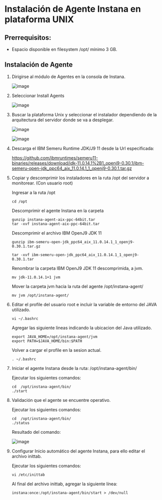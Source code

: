 # Instalación de Agente Instana en plataforma UNIX

## Prerrequisitos:

- Espacio disponible en filesystem /opt/ mínimo 3 GB.

## Instalación de Agente

1. Dirigirse al módulo de Agentes en la consola de Instana.

   ![image](https://github.com/juan-conde-21/Instalacion-Agente-Instana/assets/13276404/14ac8ed5-4346-4256-9c01-0eb3f7d33a5c)

2. Seleccionar Install Agents

   ![image](https://github.com/juan-conde-21/Instalacion-Agente-Instana/assets/13276404/6acee1fb-f4ed-4427-9282-310c2d7ab8be)

3. Buscar la plataforma Unix y seleccionar el instalador dependiendo de la arquitectura del servidor donde se va a desplegar.

   ![image](https://github.com/juan-conde-21/Instalacion-Agente-Instana/assets/13276404/db7015f0-fddc-49a3-983d-cb7c8c9582d0)

   ![image](https://github.com/juan-conde-21/Instalacion-Agente-Instana/assets/13276404/a6aff306-bc97-49fc-9f06-fe0daa01f4b8)

4. Descarga el IBM Semeru Runtime JDK/J9 11 desde la Url especificada:

   https://github.com/ibmruntimes/semeru11-binaries/releases/download/jdk-11.0.14.1%2B1_openj9-0.30.1/ibm-semeru-open-jdk_ppc64_aix_11.0.14.1_1_openj9-0.30.1.tar.gz

5. Copiar y descomprimir los instaladores en la ruta /opt del servidor a monitorear. (Con usuario root)

   Ingresar a la ruta /opt

       cd /opt

   Descomprimir el agente Instana en la carpeta

       gunzip instana-agent-aix-ppc-64bit.tar
       tar -xvf instana-agent-aix-ppc-64bit.tar

   Descomprimir el archivo IBM OpenJ9 JDK 11

       gunzip ibm-semeru-open-jdk_ppc64_aix_11.0.14.1_1_openj9-0.30.1.tar.gz

       tar -xvf ibm-semeru-open-jdk_ppc64_aix_11.0.14.1_1_openj9-0.30.1.tar

   Renombrar la carpeta IBM OpenJ9 JDK 11 descomprimida, a jvm.

       mv jdk-11.0.14.1+1 jvm

   Mover la carpeta jvm hacia la ruta del agente /opt/instana-agent/

       mv jvm /opt/instana-agent/ 


6. Editar el profile del usuario root e incluir la variable de entorno del JAVA utilizado.

       vi ~/.bashrc

   Agregar las siguiente lineas indicando la ubicacion del Java utilizado.

       export JAVA_HOME=/opt/instana-agent/jvm
       export PATH=$JAVA_HOME/bin:$PATH

   Volver a cargar el profile en la sesion actual.

       . ~/.bashrc
   
7. Iniciar el agente Instana desde la ruta:  /opt/instana-agent/bin/

   Ejecutar los siguientes comandos:
   
       cd  /opt/instana-agent/bin/
       ./start
          
8. Validación que el agente se encuentre operativo.

   Ejecutar los siguientes comandos:
   
       cd  /opt/instana-agent/bin/
       ./status

   Resultado del comando:

      ![image](https://github.com/juan-conde-21/Instalacion-Agente-Instana/assets/13276404/cbf816d0-f884-44ce-8e27-47f70cdee6f3)


9. Configurar Inicio automático del agente Instana, para ello editar el archivo inittab.

   Ejecutar los siguientes comandos:

       vi /etc/inittab
         
   Al final del archivo inittab, agregar la siguiente línea:

       instana:once:/opt/instana-agent/bin/start > /dev/null



   
